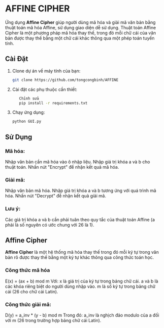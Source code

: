 # AFFINE CIPHER

Ứng dụng **Affine Cipher** giúp người dùng mã hóa và giải mã văn bản bằng thuật toán mã hóa Affine, sử dụng giao diện dễ sử dụng. Thuật toán Affine Cipher là một phương pháp mã hóa thay thế, trong đó mỗi chữ cái của văn bản được thay thế bằng một chữ cái khác thông qua một phép toán tuyến tính.

## Cài Đặt
1. Clone dự án về máy tính của bạn:

   ```bash
   git clone https://github.com/tongcongbinh/AFFINE
2. Cài đặt các phụ thuộc cần thiết:

   ```bash
      Chỉnh sửa
      pip install -r requirements.txt

3. Chạy ứng dụng:
   ```bash
   python GUI.py

## Sử Dụng
### Mã hóa:
Nhập văn bản cần mã hóa vào ô nhập liệu.
Nhập giá trị khóa a và b cho thuật toán.
Nhấn nút "Encrypt" để nhận kết quả mã hóa.

### Giải mã:
Nhập văn bản mã hóa.
Nhập giá trị khóa a và b tương ứng với quá trình mã hóa.
Nhấn nút "Decrypt" để nhận kết quả giải mã.

### Lưu ý:
Các giá trị khóa a và b cần phải tuân theo quy tắc của thuật toán Affine (a phải là số nguyên có ước chung với 26 là 1).

## Affine Cipher
**Affine Cipher** là một hệ thống mã hóa thay thế trong đó mỗi ký tự trong văn bản rõ được thay thế bằng một ký tự khác thông qua công thức toán học. 

### Công thức mã hóa
E(x) = (ax + b) mod m
Với:
x là giá trị của ký tự trong bảng chữ cái.
a và b là các khóa riêng biệt do người dùng nhập vào.
m là số ký tự trong bảng chữ cái (26 cho chữ cái Latin).

### Công thức giải mã:
D(y) = a_inv * (y - b) mod m
Trong đó:
a_inv là nghịch đảo modulo của a đối với m (26 trong trường hợp bảng chữ cái Latin).
